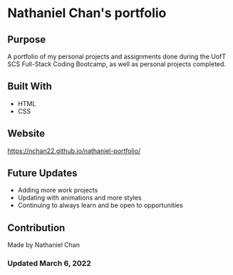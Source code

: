 # Nathaniel Chan's portfolio

## Purpose
A portfolio of my personal projects and assignments done during the UofT SCS Full-Stack Coding Bootcamp, as well as personal projects completed.

## Built With

- HTML
- CSS

## Website

https://nchan22.github.io/nathaniel-portfolio/

## Future Updates

- Adding more work projects
- Updating with animations and more styles
- Continuing to always learn and be open to opportunities


## Contribution

Made by Nathaniel Chan

### Updated March 6, 2022
